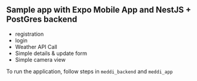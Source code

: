 ## Sample app with Expo Mobile App and NestJS + PostGres backend

- registration
- login
- Weather API Call
- Simple details & update form
- Simple camera view

To run the application, follow steps in `meddi_backend` and `meddi_app`